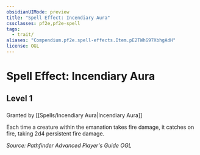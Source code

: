 ```yaml
---
obsidianUIMode: preview
title: "Spell Effect: Incendiary Aura"
cssclasses: pf2e,pf2e-spell
tags:
  - trait/
aliases: "Compendium.pf2e.spell-effects.Item.pE2TWhG97XbhgAdH"
license: OGL
---
```

# Spell Effect: Incendiary Aura
## Level 1
### 






Granted by [[Spells/Incendiary Aura|Incendiary Aura]]

Each time a creature within the emanation takes fire damage, it catches on fire, taking 2d4 persistent fire damage.

*Source: Pathfinder Advanced Player's Guide*
*OGL*